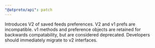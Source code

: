 ```yaml
---
"@atproto/api": patch
---
```


Introduces V2 of saved feeds preferences. V2 and v1 prefs are incompatible. v1
methods and preference objects are retained for backwards compatability, but are
considered deprecated. Developers should immediately migrate to v2 interfaces.
